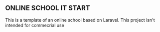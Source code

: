## ONLINE SCHOOL IT START

This is a template of an online school based on Laravel. This project isn't intended for commecrial use
